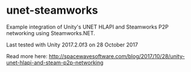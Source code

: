 # unet-steamworks
Example integration of Unity's UNET HLAPI and Steamworks P2P networking using Steamworks.NET.

Last tested with Unity 2017.2.0f3 on 28 October 2017

Read more here: http://spacewavesoftware.com/blog/2017/10/28/unity-unet-hlapi-and-steam-p2p-networking
